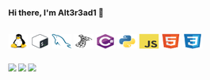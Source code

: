 ### Hi there, I'm Alt3r3ad1 👋

<div style="display: inline_block"><br>
  <img align="center" alt="Alt3r3ad1-Linux" height="30" width="40" src="https://raw.githubusercontent.com/devicons/devicon/master/icons/linux/linux-original.svg">
  <img align="center" alt="Alt3r3ad1-SH" height="30" width="40" src="https://raw.githubusercontent.com/devicons/devicon/master/icons/bash/bash-original.svg">
  <img align="center" alt="Alt3r3ad1-MySQL" height="30" width="40" src="https://raw.githubusercontent.com/devicons/devicon/master/icons/mysql/mysql-plain.svg">
  <img align="center" alt="Alt3r3ad1-TSQL" height="30" width="40" src="https://github.com/devicons/devicon/blob/master/icons/microsoftsqlserver/microsoftsqlserver-plain.svg">
  <img align="center" alt="Alt3r3ad1-CSharp" height="30" width="40" src="https://raw.githubusercontent.com/devicons/devicon/master/icons/csharp/csharp-original.svg">
  <img align="center" alt="Alt3r3ad1-Python" height="30" width="40" src="https://raw.githubusercontent.com/devicons/devicon/master/icons/python/python-original.svg">
  <img align="center" alt="Alt3r3ad1-JavaScript" height="30" width="40" src="https://raw.githubusercontent.com/devicons/devicon/master/icons/javascript/javascript-original.svg">
  <img align="center" alt="Alt3r3ad1-HTML" height="30" width="40" src="https://raw.githubusercontent.com/devicons/devicon/master/icons/html5/html5-original.svg">
  <img align="center" alt="Alt3r3ad1-CSS" height="30" width="40" src="https://raw.githubusercontent.com/devicons/devicon/master/icons/css3/css3-original.svg">  
</div>
  
  ##
 
<div> 
  <a href="https://discordapp.com/users/alt3r3ad1" target="_blank"><img src="https://img.shields.io/badge/Discord-7289DA?style=for-the-badge&logo=discord&logoColor=white" target="_blank"></a> 
  <a href="mailto:alt3r3ad1@alt3r3ad1.dev"><img src="https://img.shields.io/badge/ProtonMail-8B89CC?style=for-the-badge&logo=protonmail&logoColor=white" target="_blank"></a>
  <a href="https://br.linkedin.com/in/gilvan-petrucelli-791b91180" target="_blank"><img src="https://img.shields.io/badge/-LinkedIn-%230077B5?style=for-the-badge&logo=linkedin&logoColor=white" target="_blank"></a> 
</div>

<!--
**Alt3r3ad1/Alt3r3ad1** is a ✨ _special_ ✨ repository because its `README.md` (this file) appears on your GitHub profile.

Here are some ideas to get you started:

- 🔭 I’m currently working on ...
- 🌱 I’m currently learning ...
- 👯 I’m looking to collaborate on ...
- 🤔 I’m looking for help with ...
- 💬 Ask me about ...
- 📫 How to reach me: ...
- 😄 Pronouns: ...
- ⚡ Fun fact: ...
-->
